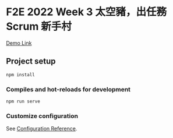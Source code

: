 # F2E 2022 Week 3 太空豬，出任務 Scrum 新手村 

[Demo Link](https://lingxuan0618.github.io/f2e2022week3/#/)

## Project setup
```
npm install
```

### Compiles and hot-reloads for development
```
npm run serve
```

### Customize configuration
See [Configuration Reference](https://cli.vuejs.org/config/).
